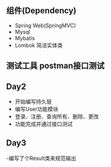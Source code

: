 ## 组件(Dependency)
- Spring Web(SpringMVC)
- Mysql
- Mybatis
- Lombok  简洁实体类

## 测试工具 postman接口测试

## Day2
- 开始编写持久层 
- 编写User功能模块
- 登录、注册、查询所有、删除、更改 
- 功能完成并通过接口测试

## Day3
-编写了个Result类来规范输出

